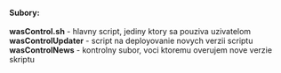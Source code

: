 <b>Subory:</b>
<br><br>
<b>wasControl.sh</b>     - hlavny script, jediny ktory sa pouziva uzivatelom<br>
<b>wasControlUpdater</b> - script na deployovanie novych verzii scriptu<br>
<b>wasControlNews</b>    - kontrolny subor, voci ktoremu overujem nove verzie skriptu<br>
